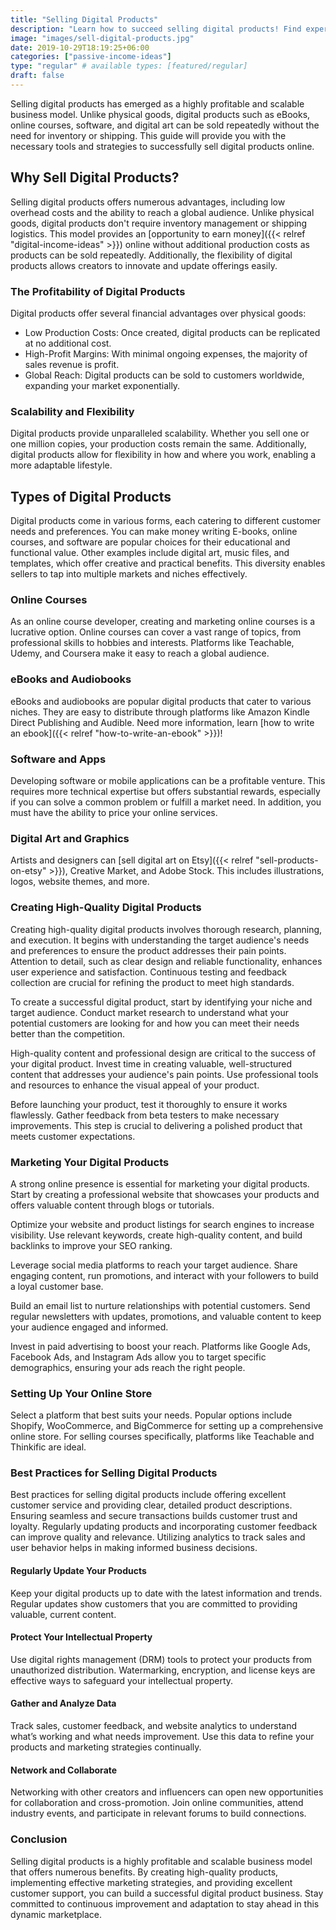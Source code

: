 ```yaml
---
title: "Selling Digital Products"
description: "Learn how to succeed selling digital products! Find expert tips on selling digital products, from creation to marketing and setting up your online store."
image: "images/sell-digital-products.jpg"
date: 2019-10-29T18:19:25+06:00
categories: ["passive-income-ideas"]
type: "regular" # available types: [featured/regular]
draft: false
---
```


Selling digital products has emerged as a highly profitable and scalable business model. Unlike physical goods, digital products such as eBooks, online courses, software, and digital art can be sold repeatedly without the need for inventory or shipping. This guide will provide you with the necessary tools and strategies to successfully sell digital products online.

## Why Sell Digital Products?

Selling digital products offers numerous advantages, including low overhead costs and the ability to reach a global audience. Unlike physical goods, digital products don't require inventory management or shipping logistics. This model provides an [opportunity to earn money]({{< relref "digital-income-ideas" >}}) online without additional production costs as products can be sold repeatedly. Additionally, the flexibility of digital products allows creators to innovate and update offerings easily.

### The Profitability of Digital Products

Digital products offer several financial advantages over physical goods:

* Low Production Costs: Once created, digital products can be replicated at no additional cost.
* High-Profit Margins: With minimal ongoing expenses, the majority of sales revenue is profit.
* Global Reach: Digital products can be sold to customers worldwide, expanding your market exponentially.

### Scalability and Flexibility

Digital products provide unparalleled scalability. Whether you sell one or one million copies, your production costs remain the same. Additionally, digital products allow for flexibility in how and where you work, enabling a more adaptable lifestyle.

## Types of Digital Products

Digital products come in various forms, each catering to different customer needs and preferences. You can make money writing E-books, online courses, and software are popular choices for their educational and functional value. Other examples include digital art, music files, and templates, which offer creative and practical benefits. This diversity enables sellers to tap into multiple markets and niches effectively.

### Online Courses

As an online course developer, creating and marketing online courses is a lucrative option. Online courses can cover a vast range of topics, from professional skills to hobbies and interests. Platforms like Teachable, Udemy, and Coursera make it easy to reach a global audience.

### eBooks and Audiobooks

eBooks and audiobooks are popular digital products that cater to various niches. They are easy to distribute through platforms like Amazon Kindle Direct Publishing and Audible. Need more information, learn [how to write an ebook]({{< relref "how-to-write-an-ebook" >}})!

### Software and Apps

Developing software or mobile applications can be a profitable venture. This requires more technical expertise but offers substantial rewards, especially if you can solve a common problem or fulfill a market need. In addition, you must have the ability to price your online services.

### Digital Art and Graphics

Artists and designers can [sell digital art on Etsy]({{< relref "sell-products-on-etsy" >}}), Creative Market, and Adobe Stock. This includes illustrations, logos, website themes, and more.

### Creating High-Quality Digital Products

Creating high-quality digital products involves thorough research, planning, and execution. It begins with understanding the target audience's needs and preferences to ensure the product addresses their pain points. Attention to detail, such as clear design and reliable functionality, enhances user experience and satisfaction. Continuous testing and feedback collection are crucial for refining the product to meet high standards.

To create a successful digital product, start by identifying your niche and target audience. Conduct market research to understand what your potential customers are looking for and how you can meet their needs better than the competition.

High-quality content and professional design are critical to the success of your digital product. Invest time in creating valuable, well-structured content that addresses your audience's pain points. Use professional tools and resources to enhance the visual appeal of your product.

Before launching your product, test it thoroughly to ensure it works flawlessly. Gather feedback from beta testers to make necessary improvements. This step is crucial to delivering a polished product that meets customer expectations.

### Marketing Your Digital Products

A strong online presence is essential for marketing your digital products. Start by creating a professional website that showcases your products and offers valuable content through blogs or tutorials.

Optimize your website and product listings for search engines to increase visibility. Use relevant keywords, create high-quality content, and build backlinks to improve your SEO ranking.

Leverage social media platforms to reach your target audience. Share engaging content, run promotions, and interact with your followers to build a loyal customer base.

Build an email list to nurture relationships with potential customers. Send regular newsletters with updates, promotions, and valuable content to keep your audience engaged and informed.

Invest in paid advertising to boost your reach. Platforms like Google Ads, Facebook Ads, and Instagram Ads allow you to target specific demographics, ensuring your ads reach the right people.

### Setting Up Your Online Store

Select a platform that best suits your needs. Popular options include Shopify, WooCommerce, and BigCommerce for setting up a comprehensive online store. For selling courses specifically, platforms like Teachable and Thinkific are ideal.

### Best Practices for Selling Digital Products

Best practices for selling digital products include offering excellent customer service and providing clear, detailed product descriptions. Ensuring seamless and secure transactions builds customer trust and loyalty. Regularly updating products and incorporating customer feedback can improve quality and relevance. Utilizing analytics to track sales and user behavior helps in making informed business decisions.

#### Regularly Update Your Products

Keep your digital products up to date with the latest information and trends. Regular updates show customers that you are committed to providing valuable, current content.

#### Protect Your Intellectual Property

Use digital rights management (DRM) tools to protect your products from unauthorized distribution. Watermarking, encryption, and license keys are effective ways to safeguard your intellectual property.

#### Gather and Analyze Data

Track sales, customer feedback, and website analytics to understand what’s working and what needs improvement. Use this data to refine your products and marketing strategies continually.

#### Network and Collaborate

Networking with other creators and influencers can open new opportunities for collaboration and cross-promotion. Join online communities, attend industry events, and participate in relevant forums to build connections.

### Conclusion

Selling digital products is a highly profitable and scalable business model that offers numerous benefits. By creating high-quality products, implementing effective marketing strategies, and providing excellent customer support, you can build a successful digital product business. Stay committed to continuous improvement and adaptation to stay ahead in this dynamic marketplace.
